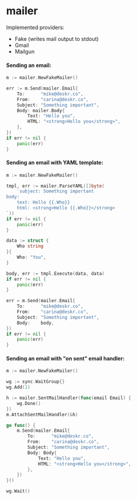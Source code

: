 # mailer

Implemented providers:

- Fake (writes mail output to stdout)
- Gmail
- Mailgun

#### Sending an email:
```go
m := mailer.NewFakeMailer()

err := m.Send(mailer.Email{
    To:      "mike@deskr.co",
    From:    "carina@deskr.co",
    Subject: "Something important",
    Body: mailer.Body{
        Text: "Hello you",
        HTML: "<strong>Hello you</strong>",
    },
})
if err != nil {
    panic(err)
}

```


#### Sending an email with YAML template:
```go
m := mailer.NewFakeMailer()

tmpl, err := mailer.ParseYAML([]byte(
    `subject: Something important
body:
    text: Hello {{.Who}}
    html: <strong>Hello {{.Who}}</strong>
`))
if err != nil {
    panic(err)
}

data := struct {
    Who string
}{
    Who: "You",
}

body, err := tmpl.Execute(data, data)
if err != nil {
    panic(err)
}

err = m.Send(mailer.Email{
    To:      "mike@deskr.co",
    From:    "carina@deskr.co",
    Subject: "Something important",
    Body:    body,
})
if err != nil {
    panic(err)
}
```


#### Sending an email with "on sent" email handler:
```go
m := mailer.NewFakeMailer()

wg := sync.WaitGroup{}
wg.Add(1)

h := mailer.SentMailHandler(func(email Email) {
    wg.Done()
})
m.AttachSentMailHandler(&h)

go func() {
    m.Send(mailer.Email{
        To:      "mike@deskr.co",
        From:    "carina@deskr.co",
        Subject: "Something important",
        Body: Body{
            Text: "Hello you",
            HTML: "<strong>Hello you</strong>",
        },
    })
}()

wg.Wait()
```